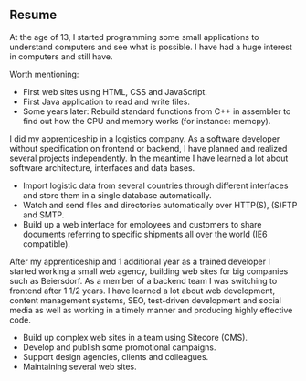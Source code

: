 ## Resume

At the age of 13, I started programming some small applications to understand computers and see what is possible. I have had a huge interest in computers and still have.

Worth mentioning:
* First web sites using HTML, CSS and JavaScript.
* First Java application to read and write files.
* Some years later: Rebuild standard functions from C++ in assembler to find out how the CPU and memory works (for instance: memcpy).

I did my apprenticeship in a logistics company. As a software developer without specification on frontend or backend, I have planned and realized several projects independently. In the meantime I have learned a lot about software architecture, interfaces and data bases.

* Import logistic data from several countries through different interfaces and store them in a single database automatically.
* Watch and send files and directories automatically over HTTP(S), (S)FTP and SMTP.
* Build up a web interface for employees and customers to share documents referring to specific shipments all over the world (IE6 compatible).

After my apprenticeship and 1 additional year as a trained developer I started working a small web agency, building web sites for big companies such as Beiersdorf. As a member of a backend team I was switching to frontend after 1 1/2 years. I have learned a lot about web development, content management systems, SEO, test-driven development and social media as well as working in a timely manner and producing highly effective code.

* Build up complex web sites in a team using Sitecore (CMS).
* Develop and publish some promotional campaigns.
* Support design agencies, clients and colleagues.
* Maintaining several web sites.
